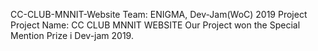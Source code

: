 CC-CLUB-MNNIT-Website
Team: ENIGMA, Dev-Jam(WoC) 2019 Project 
Project Name: CC CLUB MNNIT WEBSITE 
Our Project won the Special Mention Prize i Dev-jam 2019.

